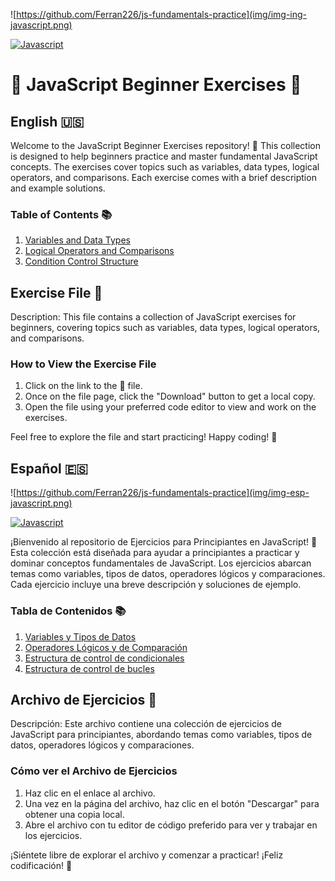 ![https://github.com/Ferran226/js-fundamentals-practice](img/img-ing-javascript.png)

[![Javascript](https://img.shields.io/badge/javascript-white?style=for-the-badge&logo=javascript&logoColor=white&labelColor=black&color=%23F7DF1E)]()
# 🚀 JavaScript Beginner Exercises 🚀

## English 🇺🇸

Welcome to the JavaScript Beginner Exercises repository! 🎉 This collection is designed to help beginners practice and master fundamental JavaScript concepts. The exercises cover topics such as variables, data types, logical operators, and comparisons. Each exercise comes with a brief description and example solutions.

### Table of Contents 📚

1. [Variables and Data Types](Exercises_in_English/ENG_variables_and_data_types.js)
2. [Logical Operators and Comparisons](Exercises_in_English/ENG_logical_operators_and_comparisons.js)
3. [Condition Control Structure](Exercises_in_English/ENG_conditionalStructures.js)

## Exercise File 📂

Description: This file contains a collection of JavaScript exercises for beginners, covering topics such as variables, data types, logical operators, and comparisons.

### How to View the Exercise File

1. Click on the link to the 📂 file.
2. Once on the file page, click the "Download" button to get a local copy.
3. Open the file using your preferred code editor to view and work on the exercises.

Feel free to explore the file and start practicing! Happy coding! 🚀

## Español 🇪🇸

![https://github.com/Ferran226/js-fundamentals-practice](img/img-esp-javascript.png)

[![Javascript](https://img.shields.io/badge/javascript-white?style=for-the-badge&logo=javascript&logoColor=white&labelColor=black&color=%23F7DF1E)]()


¡Bienvenido al repositorio de Ejercicios para Principiantes en JavaScript! 🎉 Esta colección está diseñada para ayudar a principiantes a practicar y dominar conceptos fundamentales de JavaScript. Los ejercicios abarcan temas como variables, tipos de datos, operadores lógicos y comparaciones. Cada ejercicio incluye una breve descripción y soluciones de ejemplo.

### Tabla de Contenidos 📚

1. [Variables y Tipos de Datos](Ejercicios_en_Espanol/variables_and_data_types.js)
2. [Operadores Lógicos y de Comparación](Ejercicios_en_Espanol/logical_operators_and_comparisons.js)
3. [Estructura de control de condicionales](Ejercicios_en_Espanol/conditionalStructures.js)
4. [Estructura de control de bucles](Ejercicios_en_Espanol/bucles_control.js)


## Archivo de Ejercicios 📂

Descripción: Este archivo contiene una colección de ejercicios de JavaScript para principiantes, abordando temas como variables, tipos de datos, operadores lógicos y comparaciones.

### Cómo ver el Archivo de Ejercicios

1. Haz clic en el enlace al archivo.
2. Una vez en la página del archivo, haz clic en el botón "Descargar" para obtener una copia local.
3. Abre el archivo con tu editor de código preferido para ver y trabajar en los ejercicios.

¡Siéntete libre de explorar el archivo y comenzar a practicar! ¡Feliz codificación! 🚀
